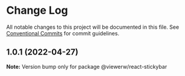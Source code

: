 # Change Log

All notable changes to this project will be documented in this file. See [Conventional Commits](https://conventionalcommits.org) for commit guidelines.

## 1.0.1 (2022-04-27)

**Note:** Version bump only for package @viewerw/react-stickybar
